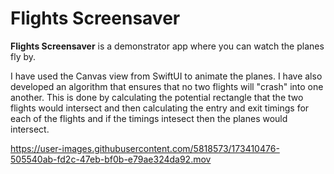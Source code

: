 #  Flights Screensaver

**Flights Screensaver** is a demonstrator app where you can watch the planes fly by.

I have used the Canvas view from SwiftUI to animate the planes. I have also developed an algorithm that ensures that no two flights will "crash" into one another. This is done by calculating the potential rectangle that the two flights would intersect and then calculating the entry and exit timings for each of the flights and if the timings intesect then the planes would intersect.  

https://user-images.githubusercontent.com/5818573/173410476-505540ab-fd2c-47eb-bf0b-e79ae324da92.mov

